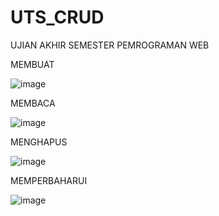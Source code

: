 # UTS_CRUD

UJIAN AKHIR SEMESTER PEMROGRAMAN WEB

MEMBUAT

![image](https://user-images.githubusercontent.com/101637802/158432176-12fb8816-bb13-4977-8b56-96136c5c77d2.png)

MEMBACA

![image](https://user-images.githubusercontent.com/101637802/158432577-20007e20-5a80-4d49-8ed3-759f0f34df22.png)

MENGHAPUS

![image](https://user-images.githubusercontent.com/101637802/158432764-1d3df3fd-9265-465d-a235-1ab7451b378a.png)

MEMPERBAHARUI

![image](https://user-images.githubusercontent.com/101637802/158433084-8eaac161-f255-4a06-8df0-6806af2690d8.png)



